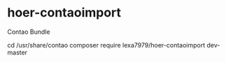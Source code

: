 # hoer-contaoimport
Contao Bundle

cd /usr/share/contao
composer require lexa7979/hoer-contaoimport dev-master
